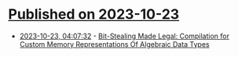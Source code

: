 # [Published on 2023-10-23](index.md)

* [2023-10-23, 04:07:32](https://lobste.rs/s/suafzq/bit_stealing_made_legal_compilation_for) - [Bit-Stealing Made Legal: Compilation for Custom Memory Representations Of Algebraic Data Types](https://inria.hal.science/hal-04165615)
